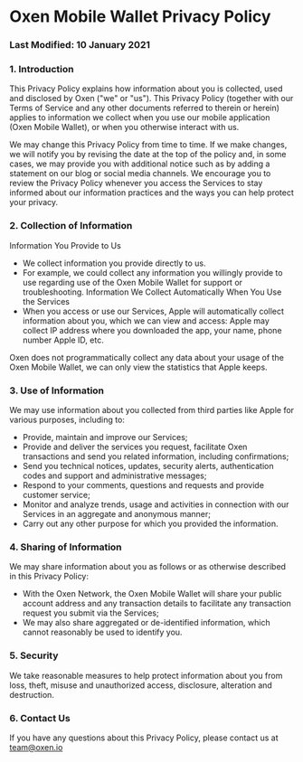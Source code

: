 # Oxen Mobile Wallet Privacy Policy
### Last Modified: 10 January 2021
### 1. Introduction

This Privacy Policy explains how information about you is collected, used and disclosed by Oxen
("we" or "us"). This Privacy Policy (together with our Terms of Service and any other documents
referred to therein or herein) applies to information we collect when you use our mobile application
(Oxen Mobile Wallet), or when you otherwise interact with us.

We may change this Privacy Policy from time to time. If we make changes, we will notify you by
revising the date at the top of the policy and, in some cases, we may provide you with additional
notice such as by adding a statement on our blog or social media channels. We encourage you to
review the Privacy Policy whenever you access the Services to stay informed about our information
practices and the ways you can help protect your privacy.

### 2. Collection of Information
Information You Provide to Us
- We collect information you provide directly to us.
- For example, we could collect any information you willingly provide to use regarding use of the
  Oxen Mobile Wallet for support or troubleshooting.
Information We Collect Automatically When You Use the Services
- When you access or use our Services, Apple will automatically collect information about you, which
  we can view and access:
Apple may collect IP address where you downloaded the app, your name, phone number Apple ID, etc.

Oxen does not programmatically collect any data about your usage of the Oxen Mobile Wallet, we can
only view the statistics that Apple keeps.

### 3. Use of Information
We may use information about you collected from third parties like Apple for various purposes,
including to:
- Provide, maintain and improve our Services;
- Provide and deliver the services you request, facilitate Oxen transactions and send you related
  information, including confirmations;
- Send you technical notices, updates, security alerts, authentication codes and support and
  administrative messages;
- Respond to your comments, questions and requests and provide customer service;
- Monitor and analyze trends, usage and activities in connection with our Services in an aggregate
  and anonymous manner;
- Carry out any other purpose for which you provided the information.

### 4. Sharing of Information
We may share information about you as follows or as otherwise described in this Privacy Policy:
- With the Oxen Network, the Oxen Mobile Wallet will share your public account address and any
  transaction details to facilitate any transaction request you submit via the Services;
- We may also share aggregated or de-identified information, which cannot reasonably be used to
  identify you.

### 5. Security
We take reasonable measures to help protect information about you from loss, theft, misuse and
unauthorized access, disclosure, alteration and destruction.

### 6. Contact Us
If you have any questions about this Privacy Policy, please contact us at team@oxen.io
